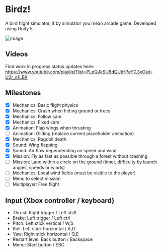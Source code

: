 # Birdz!
A bird flight simulator, if by simulator you mean arcade game. Developed using Unity 5.

![image](https://cloud.githubusercontent.com/assets/787816/25761224/6f4b12de-31da-11e7-8317-77359fa39657.png)

## Videos
Find work in progress status updates here:
https://www.youtube.com/playlist?list=PLeQJkSU8dQUtHPeY7_3xOsd-U2r_o1LBK

## Milestones
- [x] Mechanics: Basic flight physics
- [x] Mechanics: Crash when hitting ground or trees
- [x] Mechanics: Follow cam
- [x] Mechanics: Fixed cam
- [x] Animation: Flap wings when thrusting
- [ ] Animation: Gliding (replace current placeholder animation)
- [x] Mechanics: Ragdoll death
- [x] Sound: Wing flapping
- [x] Sound: Air flow dependending on speed and wind
- [x] Mission: Fly as fast as possible through a forest without crashing
- [ ] Mission: Land within a circle on the ground (timer, difficulty by launch angles, speeds or winds)
- [ ] Mechanics: Local wind fields (must be visible to the player)
- [ ] Menu to select mission
- [ ] Multiplayer: Free flight

## Input (Xbox controller / keyboard)
- Thrust: Right trigger / Left shift
- Brake: Left trigger / Left ctrl
- Pitch: Left stick vertical / W,S
- Roll: Left stick horizontal / A,D
- Yaw: Right stick horizontal / Q,E
- Restart level: Back button / Backspace
- Menu: Start button / ESC

